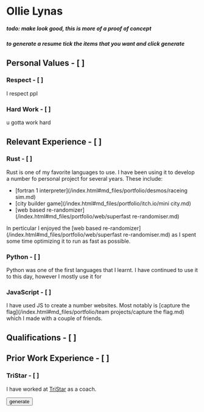 <!-- no index -->

<style>
.md_file {
    overflow: visible;
}
#md_block {
    :not(:is(h1,h2,h3,h4,h5,h6,h7)):not(:last-child):not(.show):not(.show > *) {
        display: none;
    }
    .hide {
        display: none;
    }


    .show > button {
        display:none;
    }

    h1,h2,h3,h4,h5,h6 {
        font-weight: normal;
    }
    padding: 1em;
    background-color: white;
    filter: drop-shadow(0px 10px 3px black);

}
</style>

# Ollie Lynas
##### todo: make look good, this is more of a proof of concept
##### to generate a resume tick the items that you want and click generate


## Personal Values - [ ]
### Respect - [ ]
I respect ppl 

### Hard Work - [ ]
u gotta work hard

## Relevant Experience - [ ]

### Rust - [ ]
Rust is one of my favorite languages to use. I have been using it to develop a number fo personal project for several years. These include: 

 - [fortran 1 interpreter](/index.html#md_files/portfolio/desmos/raceing sim.md)
 - [city builder game](/index.html#md_files/portfolio/itch.io/mini city.md)
 - [web based re-randomizer](/index.html#md_files/portfolio/web/superfast re-randomiser.md)

In perticular I enjoyed the [web based re-randomizer](/index.html#md_files/portfolio/web/superfast re-randomiser.md) as I spent some time optimizing it to run as fast as possible. 

### Python - [ ]

Python was one of the first languages that I learnt. I have continued to use it to this day, however I mostly use it for 

### JavaScript - [ ]

I have used JS to create a number websites. Most notably is [capture the flag](/index.html#md_files/portfolio/team projects/capture the flag.md) which I made with a couple of friends.


## Qualifications - [ ]

## Prior Work Experience - [ ]

### TriStar - [ ]

I have worked at [TriStar](https://tristar.org.nz/) as a coach. 



<script>
function hashCode(str) {
    let hash = 0;
    for (let i = 0, len = str.length; i < len; i++) {
        let chr = str.charCodeAt(i);
        hash = (hash << 5) - hash + chr;
        hash |= 0; // Convert to 32bit integer
    }
    return hash;
}
</script>

<button onclick = "
md = document.getElementById('md_block');
hide = false;
for (i of md.children) {
    for (l of i.children) {
        if (l.checked == true) {
            hide = false
            l.className='hide'
        }
        if (l.checked == false) {
            hide = true
            l.className='hide'
        }
        if (l.checked == true) {
            hide = false
        }
    }
    if (!hide) {
        i.className='show'
    }else {
        i.className='hide'
    }
};
">generate</button>
<!-- LAST EDITED 1699414745 LAST EDITED-->